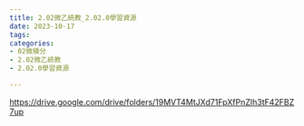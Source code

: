 ```yaml
---
title: 2.02微乙統教_2.02.0學習資源
date: 2023-10-17
tags: 
categories:
- 02微積分
- 2.02微乙統教
- 2.02.0學習資源

---
```

https://drive.google.com/drive/folders/19MVT4MtJXd71FpXfPnZIh3tF42FBZ7up

